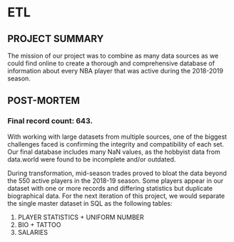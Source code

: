 # ETL

## PROJECT SUMMARY

The mission of our project was to combine as many data sources as we could find online to create a thorough and comprehensive database of information about every NBA player that was active during the 2018-2019 season.

## POST-MORTEM

### Final record count: 643.

With working with large datasets from multiple sources, one of the biggest challenges faced is confirming the integrity and compatibility of each set. Our final database includes many NaN values, as the hobbyist data from data.world were found to be incomplete and/or outdated.

During transformation, mid-season trades proved to bloat the data beyond the 550 active players in the 2018-19 season. Some players appear in our dataset with one or more records and differing statistics but duplicate biographical data. For the next iteration of this project, we would separate the single master dataset in SQL as the following tables:

1) PLAYER STATISTICS + UNIFORM NUMBER
1) BIO + TATTOO
1) SALARIES
